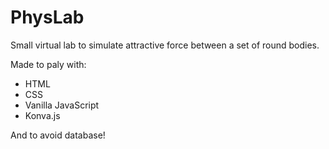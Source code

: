 # PhysLab

Small virtual lab to simulate attractive force between a set of round bodies.

Made to paly with:

* HTML
* CSS
* Vanilla JavaScript
* Konva.js

And to avoid database!
